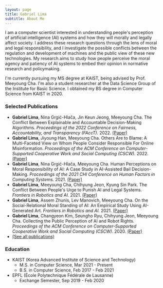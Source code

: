 ```yaml
---
layout: page
title: Gabriel Lima
subtitle: About Me
---
```


I am a computer scientist interested in understanding people's perception of artificial intelligence (AI) systems and how they will morally and legally affect society. I address these research questions through the lens of moral and legal responsibility, and I investigate the possible conflicts between the regulation and development of machines and the public view of these new technologies. My research aims to study how people perceive the moral agency and patiency of AI systems to embed their opinion in normative research and policymaking. 

I'm currently pursuing my MS degree at KAIST, being advised by Prof. Meeyoung Cha. I'm also a student researcher at the Data Science Group of the Institute for Basic Science. I obtained my BS degree in Computer Science from KAIST in 2020. 

### Selected Publications

- **Gabriel  Lima**, Nina Grgić-Hlača, Jin Keun Jeong, Meeyoung Cha. The Conflict Between Explainable and Accountable Decision-Making Algorithms. *Proceedings of the 2022 Conference on Fairness, Accountability, and Transparency (FAccT).* 2022. 
	[(Paper)](https://doi.org/10.1145/3531146.3534628)
- **Gabriel  Lima**, Jiyoung Han, Meeyoung Cha. Others Are to Blame: A Multi-Faceted View on Whom People Consider Responsible For Online Misinformation. *Proceedings of the ACM Conference on Computer-Supported Cooperative Work and Social Computing (CSCW).* 2022.
	[(Paper)](https://doi.org/10.1145/3512953)
- **Gabriel  Lima**, Nina Grgić-Hlača, Meeyoung Cha. Human Perceptions on Moral Responsibility of AI: A Case Study in AI-Assisted Bail Decision-Making. *Proceedings of the 2021 CHI Conference on Human Factors in Computing Systems.* 2021. 
	[(Paper)](https://doi.org/10.1145/3411764.3445260)
- **Gabriel Lima**, Meeyoung Cha, Chihyung Jeon, Kyung Sin Park. The Conflict Between People's Urge to Punish AI and Legal Systems. *Frontiers in Robotics and AI.* 2021.
	[(Paper)](https://doi.org/10.3389/frobt.2021.756242)
- **Gabriel Lima**, Assem Zhunis, Lev Manovich, Meeyoung Cha. On the Social-Relational Moral Standing of AI: An Empirical Study Using AI-Generated Art. *Frontiers in Robotics and AI.* 2021.
	[(Paper)](https://doi.org/10.3389/frobt.2021.719944)
- **Gabriel  Lima**, Changyeon Kim, Seungho Ryu, Chihyung Jeon, Meeyoung Cha. Collecting the Public Perception of AI and Robot Rights. *Proceedings of the ACM Conference on Computer-Supported Cooperative Work and Social Computing (CSCW).* 2020.
	[(Paper)](https://doi.org/10.1145/3415206)
- [(See all publications)](./publications)

### Education
- KAIST (Korea Advanced Institute of Science and Technology)
	- M.S. in Computer Science, Mar 2021 - Present
	- B.S. in Computer Science, Feb 2017 - Feb 2021
- EPFL (École Polytechnique Fédérale de Lausanne)
	- Exchange Semester, Sep 2019 - Feb 2020